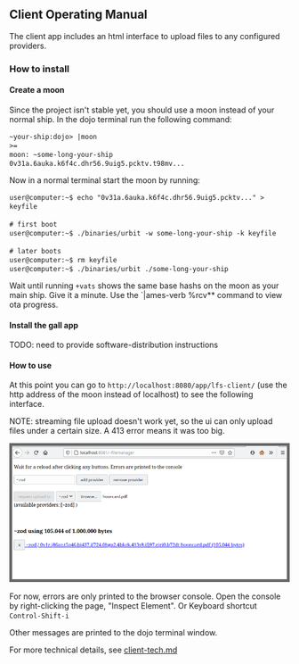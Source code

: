 ## Client Operating Manual

The client app includes an html interface to upload files to any configured providers.

### How to install

#### Create a moon

Since the project isn't stable yet, you should use a moon instead of your normal ship. In the dojo terminal run the following command:

```
~your-ship:dojo> |moon
>=
moon: ~some-long-your-ship
0v31a.6auka.k6f4c.dhr56.9uig5.pcktv.t98mv...
```

Now in a normal terminal start the moon by running:

```
user@computer:~$ echo "0v31a.6auka.k6f4c.dhr56.9uig5.pcktv..." > keyfile

# first boot
user@computer:~$ ./binaries/urbit -w some-long-your-ship -k keyfile

# later boots
user@computer:~$ rm keyfile
user@computer:~$ ./binaries/urbit ./some-long-your-ship
```

Wait until running `+vats` shows the same base hashs on the moon as your main ship. Give it a minute. Use the `|ames-verb %rcv** command to view ota progress.

#### Install the gall app

TODO: need to provide software-distribution instructions

#### How to use

At this point you can go to `http://localhost:8080/app/lfs-client/` (use the http address of the moon instead of localhost) to see the following interface.

NOTE: streaming file upload doesn't work yet, so the ui can only upload files under a certain size. A 413 error means it was too big.

![demo ui](./interface.png)

For now, errors are only printed to the browser console. Open the console by right-clicking the page, "Inspect Element". Or Keyboard shortcut `Control-Shift-i`

Other messages are printed to the dojo terminal window.

For more technical details, see [client-tech.md](./client-tech.md)

